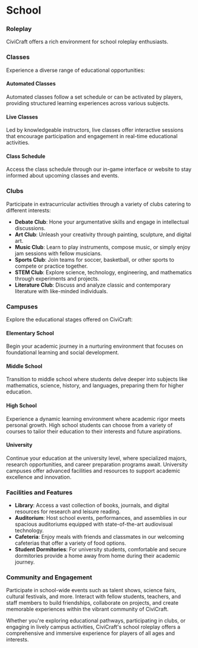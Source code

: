 # School

### Roleplay

CiviCraft offers a rich environment for school roleplay enthusiasts.

### Classes

Experience a diverse range of educational opportunities:

#### Automated Classes

Automated classes follow a set schedule or can be activated by players, providing structured learning experiences across various subjects.

#### Live Classes

Led by knowledgeable instructors, live classes offer interactive sessions that encourage participation and engagement in real-time educational activities.

#### Class Schedule

Access the class schedule through our in-game interface or website to stay informed about upcoming classes and events.

### Clubs

Participate in extracurricular activities through a variety of clubs catering to different interests:

- **Debate Club**: Hone your argumentative skills and engage in intellectual discussions.
- **Art Club**: Unleash your creativity through painting, sculpture, and digital art.
- **Music Club**: Learn to play instruments, compose music, or simply enjoy jam sessions with fellow musicians.
- **Sports Club**: Join teams for soccer, basketball, or other sports to compete or practice together.
- **STEM Club**: Explore science, technology, engineering, and mathematics through experiments and projects.
- **Literature Club**: Discuss and analyze classic and contemporary literature with like-minded individuals.

### Campuses

Explore the educational stages offered on CiviCraft:

#### Elementary School

Begin your academic journey in a nurturing environment that focuses on foundational learning and social development.

#### Middle School

Transition to middle school where students delve deeper into subjects like mathematics, science, history, and languages, preparing them for higher education.

#### High School

Experience a dynamic learning environment where academic rigor meets personal growth. High school students can choose from a variety of courses to tailor their education to their interests and future aspirations.

#### University

Continue your education at the university level, where specialized majors, research opportunities, and career preparation programs await. University campuses offer advanced facilities and resources to support academic excellence and innovation.

### Facilities and Features

- **Library**: Access a vast collection of books, journals, and digital resources for research and leisure reading.
- **Auditorium**: Host school events, performances, and assemblies in our spacious auditoriums equipped with state-of-the-art audiovisual technology.
- **Cafeteria**: Enjoy meals with friends and classmates in our welcoming cafeterias that offer a variety of food options.
- **Student Dormitories**: For university students, comfortable and secure dormitories provide a home away from home during their academic journey.

### Community and Engagement

Participate in school-wide events such as talent shows, science fairs, cultural festivals, and more. Interact with fellow students, teachers, and staff members to build friendships, collaborate on projects, and create memorable experiences within the vibrant community of CiviCraft.

Whether you're exploring educational pathways, participating in clubs, or engaging in lively campus activities, CiviCraft's school roleplay offers a comprehensive and immersive experience for players of all ages and interests.